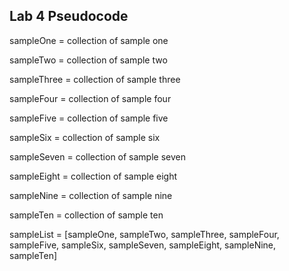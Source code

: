 ## Lab 4 Pseudocode
  
  sampleOne = collection of sample one
  
  sampleTwo = collection of sample two
  
  sampleThree = collection of sample three
  
  sampleFour = collection of sample four
  
  sampleFive = collection of sample five
  
  sampleSix = collection of sample six
  
  sampleSeven = collection of sample seven
  
  sampleEight = collection of sample eight
  
  sampleNine = collection of sample nine
  
  sampleTen = collection of sample ten

  
  sampleList = [sampleOne, sampleTwo, sampleThree, sampleFour, sampleFive, sampleSix, sampleSeven, sampleEight, sampleNine, sampleTen]
